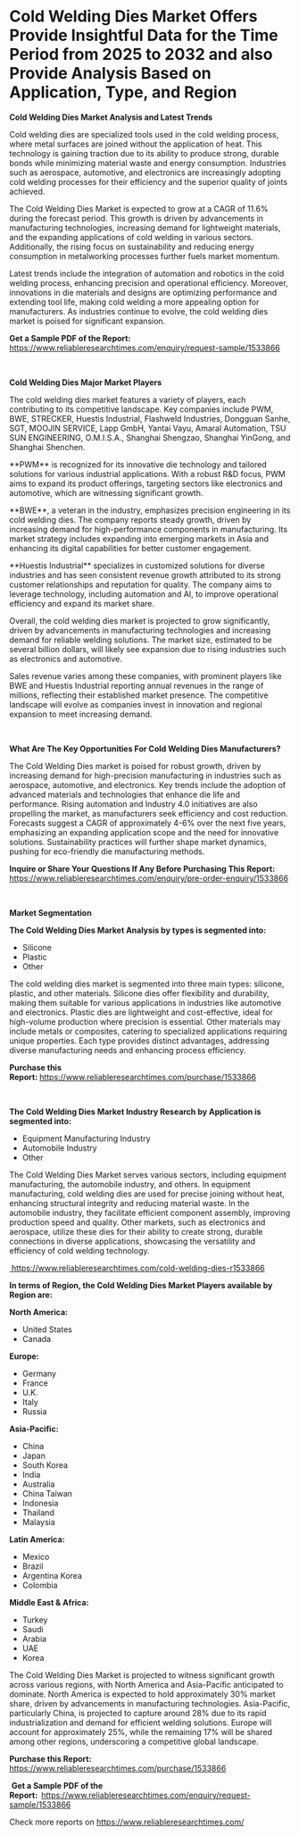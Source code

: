 <p><h1>Cold Welding Dies Market Offers Provide Insightful Data for the Time Period from 2025 to 2032 and also Provide Analysis Based on Application, Type, and Region</h1></p><p><strong>Cold Welding Dies Market Analysis and Latest Trends</strong></p>
<p><p>Cold welding dies are specialized tools used in the cold welding process, where metal surfaces are joined without the application of heat. This technology is gaining traction due to its ability to produce strong, durable bonds while minimizing material waste and energy consumption. Industries such as aerospace, automotive, and electronics are increasingly adopting cold welding processes for their efficiency and the superior quality of joints achieved.</p><p>The Cold Welding Dies Market is expected to grow at a CAGR of 11.6% during the forecast period. This growth is driven by advancements in manufacturing technologies, increasing demand for lightweight materials, and the expanding applications of cold welding in various sectors. Additionally, the rising focus on sustainability and reducing energy consumption in metalworking processes further fuels market momentum. </p><p>Latest trends include the integration of automation and robotics in the cold welding process, enhancing precision and operational efficiency. Moreover, innovations in die materials and designs are optimizing performance and extending tool life, making cold welding a more appealing option for manufacturers. As industries continue to evolve, the cold welding dies market is poised for significant expansion.</p></p>
<p><strong>Get a Sample PDF of the Report:&nbsp;</strong> <a href="https://www.reliableresearchtimes.com/enquiry/request-sample/1533866?utm_campaign=2109&utm_medium=2&utm_source=Github&utm_content=ia&utm_term=27022025&utm_id=cold-welding-dies">https://www.reliableresearchtimes.com/enquiry/request-sample/1533866</a></p>
<p>&nbsp;</p>
<p><strong>Cold Welding Dies Major Market Players</strong></p>
<p><p>The cold welding dies market features a variety of players, each contributing to its competitive landscape. Key companies include PWM, BWE, STRECKER, Huestis Industrial, Flashweld Industries, Dongguan Sanhe, SGT, MOOJIN SERVICE, Lapp GmbH, Yantai Vayu, Amaral Automation, TSU SUN ENGINEERING, O.M.I.S.A., Shanghai Shengzao, Shanghai YinGong, and Shanghai Shenchen.</p><p>**PWM** is recognized for its innovative die technology and tailored solutions for various industrial applications. With a robust R&D focus, PWM aims to expand its product offerings, targeting sectors like electronics and automotive, which are witnessing significant growth.</p><p>**BWE**, a veteran in the industry, emphasizes precision engineering in its cold welding dies. The company reports steady growth, driven by increasing demand for high-performance components in manufacturing. Its market strategy includes expanding into emerging markets in Asia and enhancing its digital capabilities for better customer engagement.</p><p>**Huestis Industrial** specializes in customized solutions for diverse industries and has seen consistent revenue growth attributed to its strong customer relationships and reputation for quality. The company aims to leverage technology, including automation and AI, to improve operational efficiency and expand its market share.</p><p>Overall, the cold welding dies market is projected to grow significantly, driven by advancements in manufacturing technologies and increasing demand for reliable welding solutions. The market size, estimated to be several billion dollars, will likely see expansion due to rising industries such as electronics and automotive.</p><p>Sales revenue varies among these companies, with prominent players like BWE and Huestis Industrial reporting annual revenues in the range of millions, reflecting their established market presence. The competitive landscape will evolve as companies invest in innovation and regional expansion to meet increasing demand.</p></p>
<p>&nbsp;</p>
<p><strong>What Are The Key Opportunities For Cold Welding Dies Manufacturers?</strong></p>
<p><p>The Cold Welding Dies market is poised for robust growth, driven by increasing demand for high-precision manufacturing in industries such as aerospace, automotive, and electronics. Key trends include the adoption of advanced materials and technologies that enhance die life and performance. Rising automation and Industry 4.0 initiatives are also propelling the market, as manufacturers seek efficiency and cost reduction. Forecasts suggest a CAGR of approximately 4-6% over the next five years, emphasizing an expanding application scope and the need for innovative solutions. Sustainability practices will further shape market dynamics, pushing for eco-friendly die manufacturing methods.</p></p>
<p><strong>Inquire or Share Your Questions If Any Before Purchasing This Report:</strong> <a href="https://www.reliableresearchtimes.com/enquiry/pre-order-enquiry/1533866?utm_campaign=2109&utm_medium=2&utm_source=Github&utm_content=ia&utm_term=27022025&utm_id=cold-welding-dies">https://www.reliableresearchtimes.com/enquiry/pre-order-enquiry/1533866</a></p>
<p>&nbsp;</p>
<p><strong>Market Segmentation</strong></p>
<p><strong>The Cold Welding Dies Market Analysis by types is segmented into:</strong></p>
<p><ul><li>Silicone</li><li>Plastic</li><li>Other</li></ul></p>
<p><p>The cold welding dies market is segmented into three main types: silicone, plastic, and other materials. Silicone dies offer flexibility and durability, making them suitable for various applications in industries like automotive and electronics. Plastic dies are lightweight and cost-effective, ideal for high-volume production where precision is essential. Other materials may include metals or composites, catering to specialized applications requiring unique properties. Each type provides distinct advantages, addressing diverse manufacturing needs and enhancing process efficiency.</p></p>
<p><strong>Purchase this Report:&nbsp;</strong><a href="https://www.reliableresearchtimes.com/purchase/1533866?utm_campaign=2109&utm_medium=2&utm_source=Github&utm_content=ia&utm_term=27022025&utm_id=cold-welding-dies">https://www.reliableresearchtimes.com/purchase/1533866</a></p>
<p>&nbsp;</p>
<p><strong>The Cold Welding Dies Market Industry Research by Application is segmented into:</strong></p>
<p><ul><li>Equipment Manufacturing Industry</li><li>Automobile Industry</li><li>Other</li></ul></p>
<p><p>The Cold Welding Dies Market serves various sectors, including equipment manufacturing, the automobile industry, and others. In equipment manufacturing, cold welding dies are used for precise joining without heat, enhancing structural integrity and reducing material waste. In the automobile industry, they facilitate efficient component assembly, improving production speed and quality. Other markets, such as electronics and aerospace, utilize these dies for their ability to create strong, durable connections in diverse applications, showcasing the versatility and efficiency of cold welding technology.</p></p>
<p><a href="https://www.reliableresearchtimes.com/cold-welding-dies-r1533866?utm_campaign=2109&utm_medium=2&utm_source=Github&utm_content=ia&utm_term=27022025&utm_id=cold-welding-dies">&nbsp;https://www.reliableresearchtimes.com/cold-welding-dies-r1533866</a></p>
<p><strong>In terms of Region, the Cold Welding Dies Market Players available by Region are:</strong></p>
<p>
    <p> <strong> North America: </strong>
        <ul>
            <li>United States</li>
            <li>Canada</li>
        </ul>
        </p> 
    <p> <strong> Europe: </strong>
        <ul>
            <li>Germany</li>
            <li>France</li>
            <li>U.K.</li>
            <li>Italy</li>
            <li>Russia</li>
        </ul>
        </p> 
    <p> <strong> Asia-Pacific: </strong>
        <ul>
            <li>China</li>
            <li>Japan</li>
            <li>South Korea</li>
            <li>India</li>
            <li>Australia</li>
            <li>China Taiwan</li>
            <li>Indonesia</li>
            <li>Thailand</li>
            <li>Malaysia</li>
        </ul>
        </p> 
    <p> <strong> Latin America: </strong>
        <ul>
            <li>Mexico</li>
            <li>Brazil</li>
            <li>Argentina Korea</li>
            <li>Colombia</li>
        </ul>
        </p> 
    <p> <strong> Middle East & Africa: </strong>
        <ul>
            <li>Turkey</li>
            <li>Saudi</li>
            <li>Arabia</li>
            <li>UAE</li>
            <li>Korea</li>
        </ul>
    </p>
    </p>
<p><p>The Cold Welding Dies Market is projected to witness significant growth across various regions, with North America and Asia-Pacific anticipated to dominate. North America is expected to hold approximately 30% market share, driven by advancements in manufacturing technologies. Asia-Pacific, particularly China, is projected to capture around 28% due to its rapid industrialization and demand for efficient welding solutions. Europe will account for approximately 25%, while the remaining 17% will be shared among other regions, underscoring a competitive global landscape.</p></p>
<p><strong>Purchase this Report: </strong><a href="https://www.reliableresearchtimes.com/purchase/1533866?utm_campaign=2109&utm_medium=2&utm_source=Github&utm_content=ia&utm_term=27022025&utm_id=cold-welding-dies">https://www.reliableresearchtimes.com/purchase/1533866</a></p>
<p>&nbsp;<strong>Get a Sample PDF of the Report:&nbsp;&nbsp;</strong><a href="https://www.reliableresearchtimes.com/enquiry/request-sample/1533866?utm_campaign=2109&utm_medium=2&utm_source=Github&utm_content=ia&utm_term=27022025&utm_id=cold-welding-dies">https://www.reliableresearchtimes.com/enquiry/request-sample/1533866</a></p>
<p><strong></strong></p>
<p>Check more reports on <a href="https://www.reliableresearchtimes.com/?utm_campaign=2109&utm_medium=2&utm_source=Github&utm_content=ia&utm_term=27022025&utm_id=cold-welding-dies">https://www.reliableresearchtimes.com/</a></p>